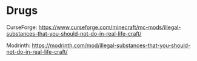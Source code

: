 # Drugs
CurseForge: https://www.curseforge.com/minecraft/mc-mods/illegal-substances-that-you-should-not-do-in-real-life-craft/

Modrinth: https://modrinth.com/mod/illegal-substances-that-you-should-not-do-in-real-life-craft/
